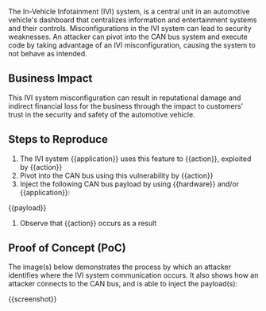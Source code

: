 The In-Vehicle Infotainment (IVI) system, is a central unit in an automotive vehicle's dashboard that centralizes information and entertainment systems and their controls. Misconfigurations in the IVI system can lead to security weaknesses. An attacker can pivot into the CAN bus system and execute code by taking advantage of an IVI misconfiguration, causing the system to not behave as intended.

## Business Impact

This IVI system misconfiguration can result in reputational damage and indirect financial loss for the business through the impact to customers’ trust in the security and safety of the automotive vehicle.

## Steps to Reproduce

1. The IVI system {{application}} uses this feature to {{action}}, exploited by {{action}}
1. Pivot into the CAN bus using this vulnerability by {{action}}
1. Inject the following CAN bus payload by using {{hardware}} and/or {{application}}:

{{payload}}

1. Observe that {{action}} occurs as a result

## Proof of Concept (PoC)

The image(s) below demonstrates the process by which an attacker identifies where the IVI system communication occurs. It also shows how an attacker connects to the CAN bus, and is able to inject the payload(s):

{{screenshot}}
